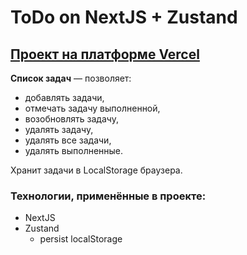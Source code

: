 # ToDo on NextJS + Zustand

## [Проект на платформе Vercel](https://...)

**Список задач** — позволяет: 

- добавлять задачи, 
- отмечать задачу выполненной,
- возобновлять задачу,
- удалять задачу,
- удалять все задачи,
- удалять выполненные.

Хранит задачи в LocalStorage браузера.

### Технологии, применённые в проекте:

- NextJS
- Zustand
    - persist localStorage